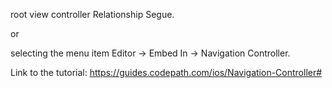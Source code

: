 root view controller Relationship Segue.

or

selecting the menu item Editor -> Embed In -> Navigation Controller.



Link to the tutorial: https://guides.codepath.com/ios/Navigation-Controller#
